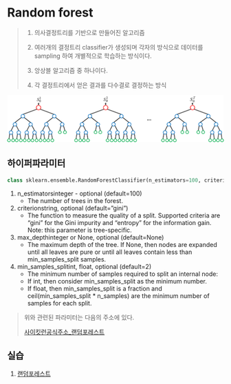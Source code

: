 # Random forest

> 1. 의사결정트리를 기반으로 만들어진 알고리즘
>
> 2. 여러개의 결정트리 classifier가 생성되며 각자의 방식으로 데이터를 sampling 하여 개별적으로 학습하는 방식이다. 
> 3. 앙상블 알고리즘 중 하나이다.
> 4. 각 결정트리에서 얻은 결과를 다수결로 결정하는 방식

![random_forest](images/random_forest.png)



## 하이퍼파라미터

```python
class sklearn.ensemble.RandomForestClassifier(n_estimators=100, criterion='gini', max_depth=None, min_samples_split=2, min_samples_leaf=1, min_weight_fraction_leaf=0.0, max_features='auto', max_leaf_nodes=None, min_impurity_decrease=0.0, min_impurity_split=None, bootstrap=True, oob_score=False, n_jobs=None, random_state=None, verbose=0, warm_start=False, class_weight=None, ccp_alpha=0.0, max_samples=None)[source]
```

1. n_estimatorsinteger - optional (default=100)
   - The number of trees in the forest.
2. criterionstring, optional (default=”gini”)
   - The function to measure the quality of a split. Supported criteria are “gini” for the Gini impurity and “entropy” for the information gain. Note: this parameter is tree-specific.
3. max_depthinteger or None, optional (default=None)
   - The maximum depth of the tree. If None, then nodes are expanded until all leaves are pure or until all leaves contain less than min_samples_split samples.
4. min_samples_splitint, float, optional (default=2)
   - The minimum number of samples required to split an internal node:
   - If int, then consider min_samples_split as the minimum number.
   - If float, then min_samples_split is a fraction and ceil(min_samples_split * n_samples) are the minimum number of samples for each split.

> 위와 관련된 파라미터는 다음의 주소에 있다.
>
> [사이킷런공식주소_랜덤포레스트](https://scikit-learn.org/stable/modules/generated/sklearn.ensemble.RandomForestClassifier.html)







## 실습

1. [랜덤포레스트](https://github.com/madfalc0n/Image-analysis-and-develope/blob/master/Machine_Learning/20200106/1.1_wine_quality_predict_random_forest.ipynb)